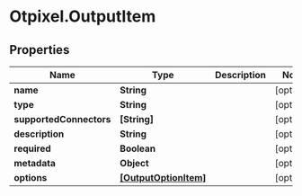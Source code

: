 # Otpixel.OutputItem

## Properties
Name | Type | Description | Notes
------------ | ------------- | ------------- | -------------
**name** | **String** |  | [optional] 
**type** | **String** |  | [optional] 
**supportedConnectors** | **[String]** |  | [optional] 
**description** | **String** |  | [optional] 
**required** | **Boolean** |  | [optional] 
**metadata** | **Object** |  | [optional] 
**options** | [**[OutputOptionItem]**](OutputOptionItem.md) |  | [optional] 


